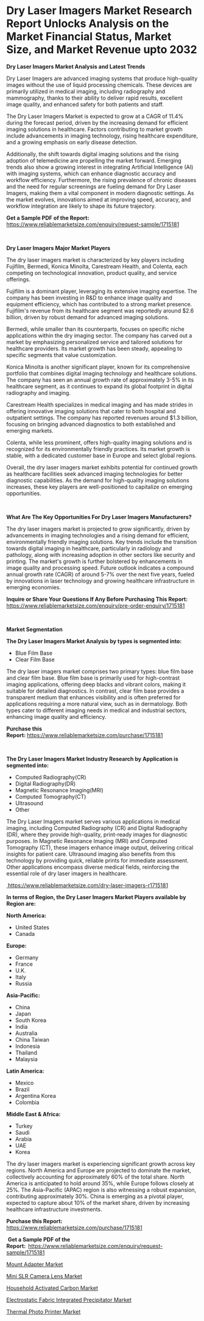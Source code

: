 <p><h1>Dry Laser Imagers Market Research Report Unlocks Analysis on the Market Financial Status, Market Size, and Market Revenue upto 2032</h1></p><p><strong>Dry Laser Imagers Market Analysis and Latest Trends</strong></p>
<p><p>Dry Laser Imagers are advanced imaging systems that produce high-quality images without the use of liquid processing chemicals. These devices are primarily utilized in medical imaging, including radiography and mammography, thanks to their ability to deliver rapid results, excellent image quality, and enhanced safety for both patients and staff. </p><p>The Dry Laser Imagers Market is expected to grow at a CAGR of 11.4% during the forecast period, driven by the increasing demand for efficient imaging solutions in healthcare. Factors contributing to market growth include advancements in imaging technology, rising healthcare expenditure, and a growing emphasis on early disease detection. </p><p>Additionally, the shift towards digital imaging solutions and the rising adoption of telemedicine are propelling the market forward. Emerging trends also show a growing interest in integrating Artificial Intelligence (AI) with imaging systems, which can enhance diagnostic accuracy and workflow efficiency. Furthermore, the rising prevalence of chronic diseases and the need for regular screenings are fueling demand for Dry Laser Imagers, making them a vital component in modern diagnostic settings. As the market evolves, innovations aimed at improving speed, accuracy, and workflow integration are likely to shape its future trajectory.</p></p>
<p><strong>Get a Sample PDF of the Report:&nbsp;</strong> <a href="https://www.reliablemarketsize.com/enquiry/request-sample/1715181?utm_campaign=2005&utm_medium=2&utm_source=Github&utm_content=ia&utm_term=28032025&utm_id=dry-laser-imagers">https://www.reliablemarketsize.com/enquiry/request-sample/1715181</a></p>
<p>&nbsp;</p>
<p><strong>Dry Laser Imagers Major Market Players</strong></p>
<p><p>The dry laser imagers market is characterized by key players including Fujifilm, Bermedi, Konica Minolta, Carestream Health, and Colenta, each competing on technological innovation, product quality, and service offerings.</p><p>Fujifilm is a dominant player, leveraging its extensive imaging expertise. The company has been investing in R&D to enhance image quality and equipment efficiency, which has contributed to a strong market presence. Fujifilm's revenue from its healthcare segment was reportedly around $2.6 billion, driven by robust demand for advanced imaging solutions.</p><p>Bermedi, while smaller than its counterparts, focuses on specific niche applications within the dry imaging sector. The company has carved out a market by emphasizing personalized service and tailored solutions for healthcare providers. Its market growth has been steady, appealing to specific segments that value customization.</p><p>Konica Minolta is another significant player, known for its comprehensive portfolio that combines digital imaging technology and healthcare solutions. The company has seen an annual growth rate of approximately 3-5% in its healthcare segment, as it continues to expand its global footprint in digital radiography and imaging.</p><p>Carestream Health specializes in medical imaging and has made strides in offering innovative imaging solutions that cater to both hospital and outpatient settings. The company has reported revenues around $1.3 billion, focusing on bringing advanced diagnostics to both established and emerging markets.</p><p>Colenta, while less prominent, offers high-quality imaging solutions and is recognized for its environmentally friendly practices. Its market growth is stable, with a dedicated customer base in Europe and select global regions.</p><p>Overall, the dry laser imagers market exhibits potential for continued growth as healthcare facilities seek advanced imaging technologies for better diagnostic capabilities. As the demand for high-quality imaging solutions increases, these key players are well-positioned to capitalize on emerging opportunities.</p></p>
<p>&nbsp;</p>
<p><strong>What Are The Key Opportunities For Dry Laser Imagers Manufacturers?</strong></p>
<p><p>The dry laser imagers market is projected to grow significantly, driven by advancements in imaging technologies and a rising demand for efficient, environmentally friendly imaging solutions. Key trends include the transition towards digital imaging in healthcare, particularly in radiology and pathology, along with increasing adoption in other sectors like security and printing. The market's growth is further bolstered by enhancements in image quality and processing speed. Future outlook indicates a compound annual growth rate (CAGR) of around 5-7% over the next five years, fueled by innovations in laser technology and growing healthcare infrastructure in emerging economies.</p></p>
<p><strong>Inquire or Share Your Questions If Any Before Purchasing This Report:</strong> <a href="https://www.reliablemarketsize.com/enquiry/pre-order-enquiry/1715181?utm_campaign=2005&utm_medium=2&utm_source=Github&utm_content=ia&utm_term=28032025&utm_id=dry-laser-imagers">https://www.reliablemarketsize.com/enquiry/pre-order-enquiry/1715181</a></p>
<p>&nbsp;</p>
<p><strong>Market Segmentation</strong></p>
<p><strong>The Dry Laser Imagers Market Analysis by types is segmented into:</strong></p>
<p><ul><li>Blue Film Base</li><li>Clear Film Base</li></ul></p>
<p><p>The dry laser imagers market comprises two primary types: blue film base and clear film base. Blue film base is primarily used for high-contrast imaging applications, offering deep blacks and vibrant colors, making it suitable for detailed diagnostics. In contrast, clear film base provides a transparent medium that enhances visibility and is often preferred for applications requiring a more natural view, such as in dermatology. Both types cater to different imaging needs in medical and industrial sectors, enhancing image quality and efficiency.</p></p>
<p><strong>Purchase this Report:&nbsp;</strong><a href="https://www.reliablemarketsize.com/purchase/1715181?utm_campaign=2005&utm_medium=2&utm_source=Github&utm_content=ia&utm_term=28032025&utm_id=dry-laser-imagers">https://www.reliablemarketsize.com/purchase/1715181</a></p>
<p>&nbsp;</p>
<p><strong>The Dry Laser Imagers Market Industry Research by Application is segmented into:</strong></p>
<p><ul><li>Computed Radiography(CR)</li><li>Digital Radiography(DR)</li><li>Magnetic Resonance Imaging(MRI)</li><li>Computed Tomography(CT)</li><li>Ultrasound</li><li>Other</li></ul></p>
<p><p>The Dry Laser Imagers market serves various applications in medical imaging, including Computed Radiography (CR) and Digital Radiography (DR), where they provide high-quality, print-ready images for diagnostic purposes. In Magnetic Resonance Imaging (MRI) and Computed Tomography (CT), these imagers enhance image output, delivering critical insights for patient care. Ultrasound imaging also benefits from this technology by providing quick, reliable prints for immediate assessment. Other applications encompass diverse medical fields, reinforcing the essential role of dry laser imagers in healthcare.</p></p>
<p><a href="https://www.reliablemarketsize.com/dry-laser-imagers-r1715181?utm_campaign=2005&utm_medium=2&utm_source=Github&utm_content=ia&utm_term=28032025&utm_id=dry-laser-imagers">&nbsp;https://www.reliablemarketsize.com/dry-laser-imagers-r1715181</a></p>
<p><strong>In terms of Region, the Dry Laser Imagers Market Players available by Region are:</strong></p>
<p>
    <p> <strong> North America: </strong>
        <ul>
            <li>United States</li>
            <li>Canada</li>
        </ul>
        </p> 
    <p> <strong> Europe: </strong>
        <ul>
            <li>Germany</li>
            <li>France</li>
            <li>U.K.</li>
            <li>Italy</li>
            <li>Russia</li>
        </ul>
        </p> 
    <p> <strong> Asia-Pacific: </strong>
        <ul>
            <li>China</li>
            <li>Japan</li>
            <li>South Korea</li>
            <li>India</li>
            <li>Australia</li>
            <li>China Taiwan</li>
            <li>Indonesia</li>
            <li>Thailand</li>
            <li>Malaysia</li>
        </ul>
        </p> 
    <p> <strong> Latin America: </strong>
        <ul>
            <li>Mexico</li>
            <li>Brazil</li>
            <li>Argentina Korea</li>
            <li>Colombia</li>
        </ul>
        </p> 
    <p> <strong> Middle East & Africa: </strong>
        <ul>
            <li>Turkey</li>
            <li>Saudi</li>
            <li>Arabia</li>
            <li>UAE</li>
            <li>Korea</li>
        </ul>
    </p>
    </p>
<p><p>The dry laser imagers market is experiencing significant growth across key regions. North America and Europe are projected to dominate the market, collectively accounting for approximately 60% of the total share. North America is anticipated to hold around 35%, while Europe follows closely at 25%. The Asia-Pacific (APAC) region is also witnessing a robust expansion, contributing approximately 30%. China is emerging as a pivotal player, expected to capture about 10% of the market share, driven by increasing healthcare infrastructure investments.</p></p>
<p><strong>Purchase this Report: </strong><a href="https://www.reliablemarketsize.com/purchase/1715181?utm_campaign=2005&utm_medium=2&utm_source=Github&utm_content=ia&utm_term=28032025&utm_id=dry-laser-imagers">https://www.reliablemarketsize.com/purchase/1715181</a></p>
<p>&nbsp;<strong>Get a Sample PDF of the Report:&nbsp;&nbsp;</strong><a href="https://www.reliablemarketsize.com/enquiry/request-sample/1715181?utm_campaign=2005&utm_medium=2&utm_source=Github&utm_content=ia&utm_term=28032025&utm_id=dry-laser-imagers">https://www.reliablemarketsize.com/enquiry/request-sample/1715181</a></p>
<p><strong></strong></p>
<p><p><a href="https://github.com/gogashopkewy/Market-Research-Report-List-1/blob/main/mount-adapter-market.md?utm_campaign=2005&utm_medium=2&utm_source=Github&utm_content=ia&utm_term=28032025&utm_id=dry-laser-imagers">Mount Adapter Market</a></p><p><a href="https://github.com/kohushamudo3/Market-Research-Report-List-1/blob/main/mini-slr-camera-lens-market.md?utm_campaign=2005&utm_medium=2&utm_source=Github&utm_content=ia&utm_term=28032025&utm_id=dry-laser-imagers">Mini SLR Camera Lens Market</a></p><p><a href="https://github.com/eskelimaksic/Market-Research-Report-List-1/blob/main/household-activated-carbon-market.md?utm_campaign=2005&utm_medium=2&utm_source=Github&utm_content=ia&utm_term=28032025&utm_id=dry-laser-imagers">Household Activated Carbon Market</a></p><p><a href="https://github.com/vestadjogile/Market-Research-Report-List-1/blob/main/electrostatic-fabric-integrated-precipitator-market.md?utm_campaign=2005&utm_medium=2&utm_source=Github&utm_content=ia&utm_term=28032025&utm_id=dry-laser-imagers">Electrostatic Fabric Integrated Precipitator Market</a></p><p><a href="https://github.com/myrieronays5/Market-Research-Report-List-1/blob/main/thermal-photo-printer-market.md?utm_campaign=2005&utm_medium=2&utm_source=Github&utm_content=ia&utm_term=28032025&utm_id=dry-laser-imagers">Thermal Photo Printer Market</a></p></p>